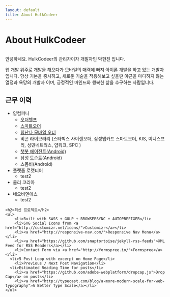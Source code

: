 ```yaml
---
layout: default
title: About HulkCodeer
---
```


<div class="post">
	<h1 class="pageTitle">About HulkCodeer</h1>
	<img src="{{ '/assets/img/hyunjin.jpeg' | prepend: site.baseurl }}" alt="">
	<p class="intro"> 안녕하세요. HulkCodeer의 관리자이자 개발자인 박현진 입니다.</p>
	<p> 웹 개발 위주로 개발을 해오다가 모바일의 매력에 빠져 아이폰 개발을 하고 있는 개발자 입니다.
항상 기본을 중시하고, 새로운 기술을 적용해보고 싶을땐 야근을 마다하지 않는 열정과 욕망의 개발자 이며, 긍정적인 마인드와 행복한 삶을 추구하는 사람입니다.
	</p>
	<h2>근무 이력</h2>
	<ul>
		<li>얍컴퍼니
			<ul>
				<li><a href="https://apps.apple.com/kr/app/id1235994307?l=en">오더헬프</a></li>
				<li><a href="https://apps.apple.com/kr/app/smart-order/id1281381433">스마트오더</a></li>
				<li><a href="https://apps.apple.com/kr/app/himnanda-order-힘난다-모바일-오더/id1455181156">힘난다 모바일 오더</a></li>
				<li>비콘 라이브러리 (스타벅스 사이렌오더, 삼성앱카드 스마트오더, KIS, 이니스프리, 성민네트웍스, 얍워크, SPC )</li>	
				<li><a href="https://play.google.com/store/apps/details?id=com.yap.chatbot.agent&hl=gsw">챗봇 에이전트(Android)</a></li>
				<li>삼성 도슨트(Android)</li>
				<li>스몸비(Android)</li>
			</ul>
		</li>
  		<li>플랫폼 로캣티어
			<ul>
				<li>test2</li>
			</ul>
		</li>
  		<li>쿨리 코리아
			<ul>
				<li>test2</li>
			</ul>
		</li>
  		<li>네오비엔에스
			<ul>
				<li>test2</li>
			</ul>
		</li>
  	</ul>
	
	<h2>최신 프로젝트</h2>
	<ul>
		<li>Built with SASS + GULP + BROWSERSYNC + AUTOPREFIXER</li>
  		<li>SVG Social Icons from <a href="http://customizr.net/icons/">Customizr</a></li>
  		<li><a href="http://responsive-nav.com/">Responsive Nav Menu</a></li>
  		<li><a href="https://github.com/snaptortoise/jekyll-rss-feeds">XML Feed for RSS Readers</a></li>
  		<li>Contact Form via <a href="http://formspree.io/">Formspree</a></li>
      <li>5 Post Loop with excerpt on Home Page</li>
  		<li>Previous / Next Post Navigation</li>
      <li>Estimated Reading Time for posts</li>
  		<li><a href="https://github.com/adobe-webplatform/dropcap.js">Drop Cap</a> on posts</li>
  		<li><a href="http://typecast.com/blog/a-more-modern-scale-for-web-typography">A Better Type Scale</a></li>
  	</ul>
</div>
